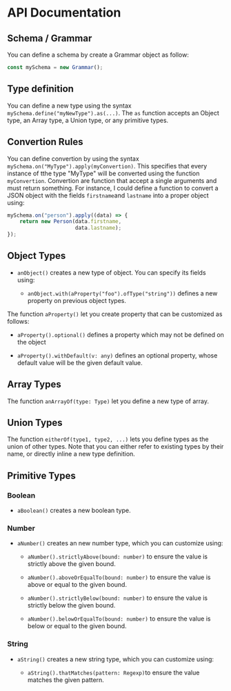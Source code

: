 # API Documentation

## Schema / Grammar

You can define a schema by create a Grammar object as follow:

```typescript
const mySchema = new Grammar();
```

## Type definition

You can define a new type using the syntax
`mySchema.define("myNewType").as(...)`. The `as` function accepts an
Object type, an Array type, a Union type, or any primitive types.


## Convertion Rules

You can define convertion by using the syntax
`mySchema.on("MyType").apply(myConvertion)`. This specifies that every
instance of tthe type "MyType" will be converted using the function
`myConvertion`. Convertion are function that accept a single arguments
and must return something. For instance, I could define a function to
convert a JSON object with the fields `firstname`and `lastname` into a
proper object using:

```typescript
mySchema.on("person").apply((data) => {
    return new Person(data.firstname,
                      data.lastname);
});
```


## Object Types

-   `anObject()` creates a new type of object. You can specify its fields using:

    -   `anObject.with(aProperty("foo").ofType("string"))` defines a
        new property on previous object types.

The function `aProperty()` let you create property that can be customized as follows:

-   `aProperty().optional()` defines a property which may not be
    defined on the object

-   `aProperty().withDefault(v: any)` defines an optional property,
    whose default value will be the given default value.


## Array Types

The function `anArrayOf(type: Type)` let you define a new type of
array.

## Union Types

The function `eitherOf(type1, type2, ...)` lets you define types as
the union of other types. Note that you can either refer to existing
types by their name, or directly inline a new type definition.

## Primitive Types

### Boolean

-   `aBoolean()` creates a new boolean type.

### Number

-   `aNumber()` creates an new number type, which you can customize
    using:

    -   `aNumber().strictlyAbove(bound: number)` to ensure the value
        is strictly above the given bound.

    -   `aNumber().aboveOrEqualTo(bound: number)` to ensure the value
        is above or equal to the given bound.

    -   `aNumber().strictlyBelow(bound: number)` to ensure the value
        is strictly below the given bound.

    -   `aNumber().belowOrEqualTo(bound: number)` to ensure the value
        is below or equal to the given bound.

### String

-   `aString()` creates a new string type, which you can customize
    using:

    -   `aString().thatMatches(pattern: Regexp)`to ensure the value
        matches the given pattern.
